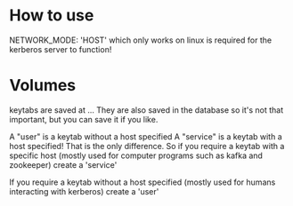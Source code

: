 # How to use
NETWORK_MODE: 'HOST' which only works on linux is required for the kerberos server to function!

# Volumes
keytabs are saved at ... They are also saved in the database so it's not that important, but you can save it if you like.

A "user" is a keytab without a host specified
A "service" is a keytab with a host specified! That is the only difference. So if you require a keytab with a specific host (mostly used for computer programs such as kafka and zookeeper) create a 'service'

If you require a keytab without a host specified (mostly used for humans interacting with kerberos) create a 'user'